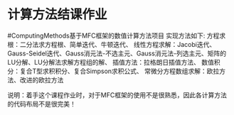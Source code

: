 # 计算方法结课作业

#ComputingMethods基于MFC框架的数值计算方法项目
实现方法如下:
  方程求根：二分法求方程根、简单迭代、牛顿迭代、
  线性方程求解：Jacobi迭代、Gauss-Seidel迭代、Gauss消元法-不选主元、Gauss消元法-列选主元、矩阵的LU分解、LU分解法求解方程组的解、
  插值方法：拉格朗日插值方法、
  数值积分：复合T型求积积分、复合Simpson求积公式、
  常微分方程数组求解：欧拉方法、改进的欧拉方法
  

说明：着手这个课程作业时，对于MFC框架的使用不是很熟悉，因此各计算方法的代码布局不是很完美！
